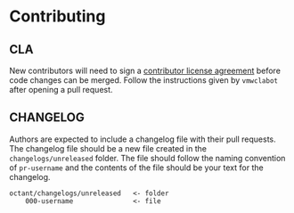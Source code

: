 # Contributing

## CLA

New contributors will need to sign a [contributor license agreement](https://cla.vmware.com) before code changes can be merged. Follow the instructions given by `vmwclabot` after opening a pull request.

## CHANGELOG 

Authors are expected to include a changelog file with their pull requests. The changelog file
should be a new file created in the `changelogs/unreleased` folder. The file should follow the
naming convention of `pr-username` and the contents of the file should be your text for the
changelog.

    octant/changelogs/unreleased   <- folder
        000-username               <- file
